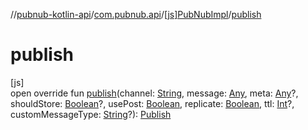 //[pubnub-kotlin-api](../../../index.md)/[com.pubnub.api](../index.md)/[[js]PubNubImpl](index.md)/[publish](publish.md)

# publish

[js]\
open override fun [publish](publish.md)(channel: [String](https://kotlinlang.org/api/core/kotlin-stdlib/kotlin/-string/index.html), message: [Any](https://kotlinlang.org/api/core/kotlin-stdlib/kotlin/-any/index.html), meta: [Any](https://kotlinlang.org/api/core/kotlin-stdlib/kotlin/-any/index.html)?, shouldStore: [Boolean](https://kotlinlang.org/api/core/kotlin-stdlib/kotlin/-boolean/index.html)?, usePost: [Boolean](https://kotlinlang.org/api/core/kotlin-stdlib/kotlin/-boolean/index.html), replicate: [Boolean](https://kotlinlang.org/api/core/kotlin-stdlib/kotlin/-boolean/index.html), ttl: [Int](https://kotlinlang.org/api/core/kotlin-stdlib/kotlin/-int/index.html)?, customMessageType: [String](https://kotlinlang.org/api/core/kotlin-stdlib/kotlin/-string/index.html)?): [Publish](../../com.pubnub.api.endpoints.pubsub/-publish/index.md)
